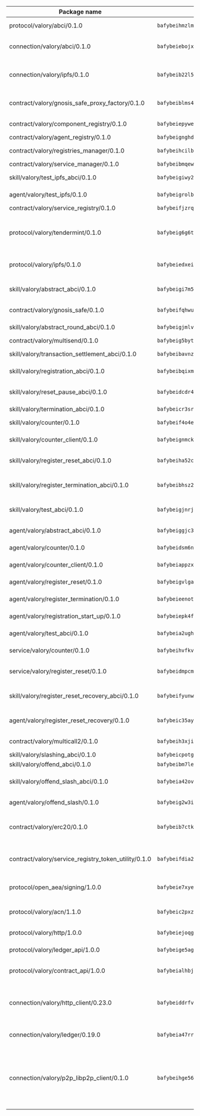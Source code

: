 | Package name                                                  | Package hash                                                  | Description                                                                                                                |
| ------------------------------------------------------------- | ------------------------------------------------------------- | -------------------------------------------------------------------------------------------------------------------------- |
| protocol/valory/abci/0.1.0                                    | `bafybeihmzlmmb4pdo3zkhg6ehuyaa4lhw7bfpclln2o2z7v3o6fcep26iu` | A protocol for ABCI requests and responses.                                                                                |
| connection/valory/abci/0.1.0                                  | `bafybeiebojxskcarfxaq545xca3ylewmdnbsmgqzavss7ihbks4az7ifr4` | connection to wrap communication with an ABCI server.                                                                      |
| connection/valory/ipfs/0.1.0                                  | `bafybeib22l5yr3mmgif2mhf3in7kyv5ll3pte6ufsm6gflnnjv2dinrhbi` | A connection responsible for uploading and downloading files from IPFS.                                                    |
| contract/valory/gnosis_safe_proxy_factory/0.1.0               | `bafybeiblms4ik4tlbaui2lluxsof4ka5psbkz5phnmdzxvd52uyvfidtpm` | Gnosis Safe proxy factory (GnosisSafeProxyFactory) contract                                                                |
| contract/valory/component_registry/0.1.0                      | `bafybeiepywewigowj533f55orx7oys3kk5lgdc247p2267scqfyp4gnqle` | Component registry contract                                                                                                |
| contract/valory/agent_registry/0.1.0                          | `bafybeignghdk7oqvyg722gz66tbuj2vj4vkatguj4b6lf5fqzqxkktcke4` | Agent registry contract                                                                                                    |
| contract/valory/registries_manager/0.1.0                      | `bafybeihcilb27ekgoplmc43iog2zrus63fufql4rly2umbuj573nu3zpg4` | Registries Manager contract                                                                                                |
| contract/valory/service_manager/0.1.0                         | `bafybeibmqewfh5wnayopneyv4vx35n5k7loavzmcazyevntdoskw7vasom` | Service Manager contract                                                                                                   |
| skill/valory/test_ipfs_abci/0.1.0                             | `bafybeigiwy2z3tr5nmgokrwtfn2qryd3zryo2xb6carw7ux24w57qmfvlm` | IPFS e2e testing application.                                                                                              |
| agent/valory/test_ipfs/0.1.0                                  | `bafybeigrolbgjaowgun46ekedjmgbbnbrg5iyascapwrfk4ibdnuc2srei` | Agent for testing the ABCI connection.                                                                                     |
| contract/valory/service_registry/0.1.0                        | `bafybeifjzrq6uzywdw5gxhkrxxatxakk4fsb3osedqptxojzyrfo3fu4dq` | Service Registry contract                                                                                                  |
| protocol/valory/tendermint/0.1.0                              | `bafybeig6g6twajlwssfbfp5rlnu5mwzuu5kgak5cs4fich7rlkx6whesnu` | A protocol for communication between two AEAs to share tendermint configuration details.                                   |
| protocol/valory/ipfs/0.1.0                                    | `bafybeiedxeismnx3k5ty4mvvhlqideixlhqmi5mtcki4lxqfa7uqh7p33u` | A protocol specification for IPFS requests and responses.                                                                  |
| skill/valory/abstract_abci/0.1.0                              | `bafybeigi7m5l6buucytkyu6rsz4rh7lj6wtvvgxxtn6uansj7lcxofvv5e` | The abci skill provides a template of an ABCI application.                                                                 |
| contract/valory/gnosis_safe/0.1.0                             | `bafybeifqhwuvmvxlbvancmjzik2i6rofkhzc24ompvor5jbs5ooj4kw3a4` | Gnosis Safe (GnosisSafeL2) contract                                                                                        |
| skill/valory/abstract_round_abci/0.1.0                        | `bafybeigjmlva5h7lpcoemg5sceuomqam6g5ojkj3dejjhdvqy6ifnhg6ia` | abstract round-based ABCI application                                                                                      |
| contract/valory/multisend/0.1.0                               | `bafybeig5byt5urg2d2bsecufxe5ql7f4mezg3mekfleeh32nmuusx66p4y` | MultiSend contract                                                                                                         |
| skill/valory/transaction_settlement_abci/0.1.0                | `bafybeibavnz5kkry75cdsmy6cnfvvqbbdkvwl7jdhdjxojgxcpbzz2mtaq` | ABCI application for transaction settlement.                                                                               |
| skill/valory/registration_abci/0.1.0                          | `bafybeibqixmdq3oycm5apxibr2tdt4fm4ysi3vfezdamtq23nd4dw6e7mq` | ABCI application for common apps.                                                                                          |
| skill/valory/reset_pause_abci/0.1.0                           | `bafybeidcdr4t7shd5qy5p2ulbwntef3xj2hoftqw3oqdvu7aedwnxlkxpq` | ABCI application for resetting and pausing app executions.                                                                 |
| skill/valory/termination_abci/0.1.0                           | `bafybeicr3srpnppptxthulqudl2zp7ib4cxp243yplpcjsq455rldpxpyq` | Termination skill.                                                                                                         |
| skill/valory/counter/0.1.0                                    | `bafybeif4o4ei6dn3nn3jb3zsrduzvgccrnkh4t5nb6zid2n3rokvyjddve` | The ABCI Counter application example.                                                                                      |
| skill/valory/counter_client/0.1.0                             | `bafybeignmckuvyuzvnwuhuor7oewy6yu7mpqht6ot46tznwujj5uu5ghc4` | A client for the ABCI counter application.                                                                                 |
| skill/valory/register_reset_abci/0.1.0                        | `bafybeiha52cgad3s4monknc2hhlltw36itufzlw6lgmx2uepioklrnzvhy` | ABCI application for dummy skill that registers and resets                                                                 |
| skill/valory/register_termination_abci/0.1.0                  | `bafybeibhsz2wdek7goczoxntjmu2wdb3sqhs5i3eipf4xgag7eczeuny5u` | ABCI application for dummy skill that registers and resets                                                                 |
| skill/valory/test_abci/0.1.0                                  | `bafybeigjnrjsfjwmxnz5fakljiaqlzi3saidnsko546grr2t3dmyabxofu` | ABCI application for testing the ABCI connection.                                                                          |
| agent/valory/abstract_abci/0.1.0                              | `bafybeiggjc3twl7fmejochqavxnlx4fynbqzsgjsdgvzjoiqgwmvm2qvey` | The abstract ABCI AEA - for testing purposes only.                                                                         |
| agent/valory/counter/0.1.0                                    | `bafybeidsm6nixbq37fidas6kmmlbr4hsrleqljy2mwopeswpeae2gmgwe4` | The ABCI Counter example as an AEA                                                                                         |
| agent/valory/counter_client/0.1.0                             | `bafybeiappzxrsvfqjlhteaxeiujfdnpeuknx67jnkjk77gvpy7nhzwamwm` | The ABCI Counter example as an AEA                                                                                         |
| agent/valory/register_reset/0.1.0                             | `bafybeigvlgauruxj7ebhwlvwwxfc7kwfvetjvmzkxbjz2ypqrbebrfkqg4` | Register reset to replicate Tendermint issue.                                                                              |
| agent/valory/register_termination/0.1.0                       | `bafybeieenottolshuqilypm27ggawtamphzbhzbde5qq22en7orroxg5le` | Register terminate to test the termination feature.                                                                        |
| agent/valory/registration_start_up/0.1.0                      | `bafybeiepk4fle3kjafo3gq3zsmbutbooxz6yd62q2qz6cvm2mkpbbg545a` | Registration start-up ABCI example.                                                                                        |
| agent/valory/test_abci/0.1.0                                  | `bafybeia2ughcem2wglh4yi2fuczgyytxvz64uompt2apgks6hf6y4sa2ha` | Agent for testing the ABCI connection.                                                                                     |
| service/valory/counter/0.1.0                                  | `bafybeihvfkvkg343ceq7imp7kddpuhewvy4ccmlum44ea5sekqeqbtllma` | A set of agents incrementing a counter                                                                                     |
| service/valory/register_reset/0.1.0                           | `bafybeidmpcmmm2pc2zdx4uvvv54q6jcwfuyy6wgr6265a5kqxkytlr37wa` | Test and debug tendermint reset mechanism.                                                                                 |
| skill/valory/register_reset_recovery_abci/0.1.0               | `bafybeifyunwxdbquhgobssndkfaybdkcbseyu3s7dl7xfhunzosw6ncgme` | ABCI application for dummy skill that registers and resets                                                                 |
| agent/valory/register_reset_recovery/0.1.0                    | `bafybeic35ayn6bwem2grr45ng2zjuwt4admhski6sq6nkmtz3pmjowyplq` | Agent to showcase hard reset as a recovery mechanism.                                                                      |
| contract/valory/multicall2/0.1.0                              | `bafybeih3xjiv4tontrzrfzij6pcqkqjdxvs5d7ha2ezjlu2kunldch43vu` | The MakerDAO multicall2 contract.                                                                                          |
| skill/valory/slashing_abci/0.1.0                              | `bafybeicpotgk3u4lejjor5d3mg6rqczj7ivufda53bdk6hbhambkkyphma` | Slashing skill.                                                                                                            |
| skill/valory/offend_abci/0.1.0                                | `bafybeibm7lezflnhvbqiqcwfkgh5hn5q6ipjoryvlsutlp26dvthc6bmwa` | Offend ABCI application.                                                                                                   |
| skill/valory/offend_slash_abci/0.1.0                          | `bafybeia42ovr2zach3upg7vzbuwd2huevk755k3wcroypbf526jrnmq7rq` | ABCI application used in order to test the slashing abci                                                                   |
| agent/valory/offend_slash/0.1.0                               | `bafybeig2w3itacnbcjpfhns5qb4cohmei5wwlqnlc55fbmmrqpxwefdhru` | Offend and slash to test the slashing feature.                                                                             |
| contract/valory/erc20/0.1.0                                   | `bafybeib7ctk3deleyxayrqvropewefr2muj4kcqe3t3wscak25bjmxnqwe` | The scaffold contract scaffolds a contract to be implemented by the developer.                                             |
| contract/valory/service_registry_token_utility/0.1.0          | `bafybeifdia2y5546tvk6xzxeaqzf2n5n7dutj2hdzbgenxohaqhjtnjqm4` | The scaffold contract scaffolds a contract to be implemented by the developer.                                             |
| protocol/open_aea/signing/1.0.0                               | `bafybeie7xyems76v5b4wc2lmaidcujizpxfzjnnwdeokmhje53g7ym25ii` | A protocol for communication between skills and decision maker.                                                            |
| protocol/valory/acn/1.1.0                                     | `bafybeic2pxzfc3voxl2ejhcqyf2ehm4wm5gxvgx7bliloiqi2uppmq6weu` | The protocol used for envelope delivery on the ACN.                                                                        |
| protocol/valory/http/1.0.0                                    | `bafybeiejoqgv7finfxo3rcvvovrlj5ccrbgxodjq43uo26ylpowsa3llfe` | A protocol for HTTP requests and responses.                                                                                |
| protocol/valory/ledger_api/1.0.0                              | `bafybeige5agrztgzfevyglf7mb4o7pzfttmq4f6zi765y4g2zvftbyowru` | A protocol for ledger APIs requests and responses.                                                                         |
| protocol/valory/contract_api/1.0.0                            | `bafybeialhbjvwiwcnqq3ysxcyemobcbie7xza66gaofcvla5njezkvhcka` | A protocol for contract APIs requests and responses.                                                                       |
| connection/valory/http_client/0.23.0                          | `bafybeiddrfvomrmgvh5yuv2coq7ci72wcdf663stayi3m5aawnj4srggce` | The HTTP_client connection that wraps a web-based client connecting to a RESTful API specification.                        |
| connection/valory/ledger/0.19.0                               | `bafybeia47rr37ianvwsh77tjjpv3nwif5sywhhy2fbdshnz4a2icwln76a` | A connection to interact with any ledger API and contract API.                                                             |
| connection/valory/p2p_libp2p_client/0.1.0                     | `bafybeihge56dn3xep2dzomu7rtvbgo4uc2qqh7ljl3fubqdi2lq44gs5lq` | The libp2p client connection implements a tcp connection to a running libp2p node as a traffic delegate to send/receive envelopes to/from agents in the DHT. |
